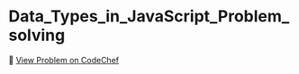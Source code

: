 # Data_Types_in_JavaScript_Problem_solving

🔗 [View Problem on CodeChef](https://www.codechef.com/learn/course/javascript-problem-solving/BP00JS01/problems/LOBJAS02)
